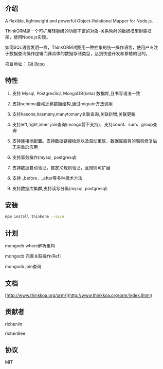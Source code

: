 ## 介绍

A flexible, lightweight and powerful Object-Relational Mapper for Node.js.

ThinkORM是一个可扩展轻量级的功能丰富的对象-关系映射的数据模型封装框架，使用Node.js实现。

如同SQL语言发明一样，ThinkORM试图用一种抽象的统一操作语言，使用户专注于数据查询操作逻辑而非具体的数据存储类型，达到快速开发和移植的目的。

项目地址： [Git Repo](https://github.com/thinkkoa/thinkorm)

## 特性


1. 支持 Mysql, PostgresSql, MongoDB(beta) 数据库,且书写语法一致

2. 支持schema自动迁移数据结构,通过migrate方法调用

3. 支持hasone,hasmany,manytomany关联查询,关联新增,关联更新

4. 支持left,right,inner join查询(mongo暂不支持)，支持count、sum、group查询

5. 支持连接池配置。支持数据链接检测以及自动重联，数据库服务的宕机修复后无需重启应用

6. 支持事务操作(mysql, postgresql)

7. 支持数据自动验证，自定义规则验证，且规则可扩展

8. 支持 _before，_after等多种魔术方法

9. 支持数据库集群,支持读写分离(mysql, postgresql)

## 安装

```bash
npm install thinkorm --save
```

## 计划

mongodb where解析重构

mongodb 完善关联操作(Ref)

mongodb join查询

## 文档

[http://www.thinkkoa.org/orm/](http://www.thinkkoa.org/orm/index.jhtml)

## 贡献者

richenlin

richerdlee

## 协议


MIT
